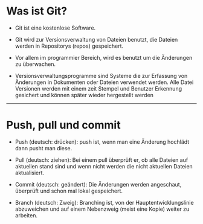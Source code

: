 # Was ist Git? 


* Git ist eine kostenlose Software.

* Git wird zur Versionsverwaltung von Dateien benutzt, die Dateien werden in Repositorys (repos) gespeichert.

* Vor allem im programmier Bereich, wird es benutzt um die Änderungen zu überwachen.

* Versionsverwaltungsprogramme sind Systeme die zur Erfassung von Änderungen in Dokumenten oder Dateien verwendet werden. Alle Datei Versionen werden mit einem zeit Stempel und Benutzer Erkennung gesichert und können später wieder hergestellt werden 
----------------------

# Push, pull und commit 

* Push (deutsch: drücken): push ist, wenn man eine Änderung hochlädt dann pusht man diese. 

* Pull (deutsch: ziehen): Bei einem pull überprüft er, ob alle Dateien auf aktuellen stand sind und wenn nicht werden die nicht aktuellen   Dateien aktualisiert. 

* Commit (deutsch: geändert): Die Änderungen werden angeschaut, überprüft und schon mal lokal gespeichert.

* Branch (deutsch: Zweig): Branching ist, von der Hauptentwicklungslinie abzuweichen und auf einem Nebenzweig (meist eine Kopie) weiter zu   arbeiten. 
 
